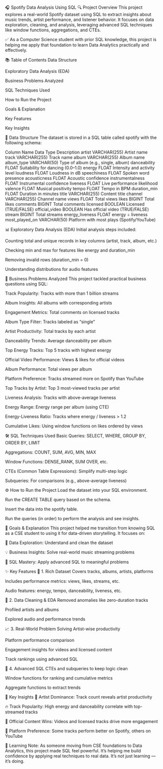 🎧 Spotify Data Analysis Using SQL
🔍 Project Overview
This project explores a real-world Spotify dataset using SQL to extract insights about music trends, artist performance, and listener behavior. It focuses on data exploration, cleaning, and analysis, leveraging advanced SQL techniques like window functions, aggregations, and CTEs.

✅ As a Computer Science student with prior SQL knowledge, this project is helping me apply that foundation to learn Data Analytics practically and effectively.

📚 Table of Contents
Data Structure

Exploratory Data Analysis (EDA)

Business Problems Analyzed

SQL Techniques Used

How to Run the Project

Goals & Explanation

Key Features

Key Insights

🧱 Data Structure
The dataset is stored in a SQL table called spotify with the following schema:

Column Name	Data Type	Description
artist	VARCHAR(255)	Artist name
track	VARCHAR(255)	Track name
album	VARCHAR(255)	Album name
album_type	VARCHAR(50)	Type of album (e.g., single, album)
danceability	FLOAT	Suitability for dancing (0.0–1.0)
energy	FLOAT	Intensity and activity level
loudness	FLOAT	Loudness in dB
speechiness	FLOAT	Spoken word presence
acousticness	FLOAT	Acoustic confidence
instrumentalness	FLOAT	Instrumental confidence
liveness	FLOAT	Live performance likelihood
valence	FLOAT	Musical positivity
tempo	FLOAT	Tempo in BPM
duration_min	FLOAT	Duration in minutes
title	VARCHAR(255)	Content title
channel	VARCHAR(255)	Channel name
views	FLOAT	Total views
likes	BIGINT	Total likes
comments	BIGINT	Total comments
licensed	BOOLEAN	Licensed (TRUE/FALSE)
official_video	BOOLEAN	Has official video (TRUE/FALSE)
stream	BIGINT	Total streams
energy_liveness	FLOAT	energy ÷ liveness
most_played_on	VARCHAR(50)	Platform with most plays (Spotify/YouTube)

📊 Exploratory Data Analysis (EDA)
Initial analysis steps included:

Counting total and unique records in key columns (artist, track, album, etc.)

Checking min and max for features like energy and duration_min

Removing invalid rows (duration_min = 0)

Understanding distributions for audio features

💼 Business Problems Analyzed
This project tackled practical business questions using SQL:

Track Popularity: Tracks with more than 1 billion streams

Album Insights: All albums with corresponding artists

Engagement Metrics: Total comments on licensed tracks

Album Type Filter: Tracks labeled as “single”

Artist Productivity: Total tracks by each artist

Danceability Trends: Average danceability per album

Top Energy Tracks: Top 5 tracks with highest energy

Official Video Performance: Views & likes for official videos

Album Performance: Total views per album

Platform Preference: Tracks streamed more on Spotify than YouTube

Top Tracks by Artist: Top 3 most-viewed tracks per artist

Liveness Analysis: Tracks with above-average liveness

Energy Range: Energy range per album (using CTE)

Energy-Liveness Ratio: Tracks where energy / liveness > 1.2

Cumulative Likes: Using window functions on likes ordered by views

🛠️ SQL Techniques Used
Basic Queries: SELECT, WHERE, GROUP BY, ORDER BY, LIMIT

Aggregations: COUNT, SUM, AVG, MIN, MAX

Window Functions: DENSE_RANK, SUM OVER, etc.

CTEs (Common Table Expressions): Simplify multi-step logic

Subqueries: For comparisons (e.g., above-average liveness)

⚙️ How to Run the Project
Load the dataset into your SQL environment.

Run the CREATE TABLE query based on the schema.

Insert the data into the spotify table.

Run the queries (in order) to perform the analysis and see insights.

🎯 Goals & Explanation
This project helped me transition from knowing SQL as a CSE student to using it for data-driven storytelling. It focuses on:

🧹 Data Exploration: Understand and clean the dataset

💡 Business Insights: Solve real-world music streaming problems

🧠 SQL Mastery: Apply advanced SQL to meaningful problems

✨ Key Features
🎵 1. Rich Dataset
Covers tracks, albums, artists, platforms

Includes performance metrics: views, likes, streams, etc.

Audio features: energy, tempo, danceability, liveness, etc.

🧽 2. Data Cleaning & EDA
Removed anomalies like zero-duration tracks

Profiled artists and albums

Explored audio and performance trends

📈 3. Real-World Problem Solving
Artist-wise productivity

Platform performance comparison

Engagement insights for videos and licensed content

Track rankings using advanced SQL

🧠 4. Advanced SQL
CTEs and subqueries to keep logic clean

Window functions for ranking and cumulative metrics

Aggregate functions to extract trends

📌 Key Insights
🎤 Artist Dominance: Track count reveals artist productivity

🔥 Track Popularity: High energy and danceability correlate with top-streamed tracks

🎥 Official Content Wins: Videos and licensed tracks drive more engagement

📱 Platform Preference: Some tracks perform better on Spotify, others on YouTube

🙌 Learning Note:
As someone moving from CSE foundations to Data Analytics, this project made SQL feel powerful. It’s helping me build confidence by applying real techniques to real data. It’s not just learning — it’s doing.

